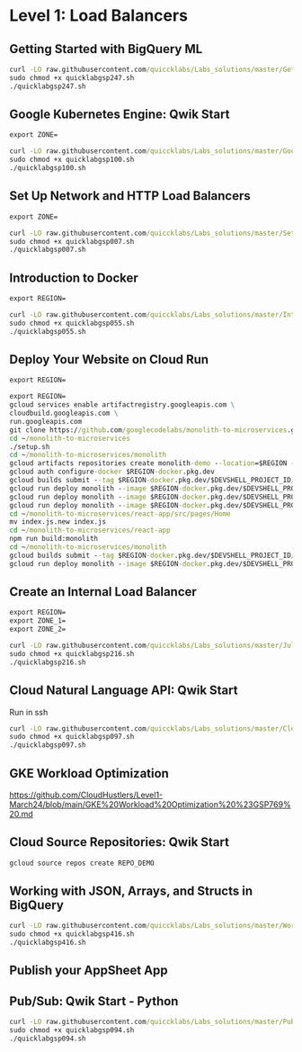 # Level 1: Load Balancers

## Getting Started with BigQuery ML
```cmd
curl -LO raw.githubusercontent.com/quiccklabs/Labs_solutions/master/Getting%20Started%20with%20BigQuery%20Machine%20Learning/quicklabgsp247.sh
sudo chmod +x quicklabgsp247.sh
./quicklabgsp247.sh
```

## Google Kubernetes Engine: Qwik Start

```cmd
export ZONE=
```

```cmd
curl -LO raw.githubusercontent.com/quiccklabs/Labs_solutions/master/Google%20Kubernetes%20Engine%20Qwik%20Start/quicklabgsp100.sh
sudo chmod +x quicklabgsp100.sh
./quicklabgsp100.sh
```

## Set Up Network and HTTP Load Balancers
```cmd
export ZONE=
```

```cmd
curl -LO raw.githubusercontent.com/quiccklabs/Labs_solutions/master/Set%20Up%20Network%20and%20HTTP%20Load%20Balancers/quicklabgsp007.sh
sudo chmod +x quicklabgsp007.sh
./quicklabgsp007.sh
```

## Introduction to Docker

```cmd
export REGION=
```

```cmd
curl -LO raw.githubusercontent.com/quiccklabs/Labs_solutions/master/Introduction%20to%20Docker/quicklabgsp055.sh
sudo chmod +x quicklabgsp055.sh
./quicklabgsp055.sh
```

## Deploy Your Website on Cloud Run

```cmd
export REGION=
```

```cmd
export REGION=
gcloud services enable artifactregistry.googleapis.com \
cloudbuild.googleapis.com \
run.googleapis.com
git clone https://github.com/googlecodelabs/monolith-to-microservices.git
cd ~/monolith-to-microservices
./setup.sh
cd ~/monolith-to-microservices/monolith
gcloud artifacts repositories create monolith-demo --location=$REGION --repository-format=docker
gcloud auth configure-docker $REGION-docker.pkg.dev
gcloud builds submit --tag $REGION-docker.pkg.dev/$DEVSHELL_PROJECT_ID/monolith-demo/monolith:1.0.0
gcloud run deploy monolith --image $REGION-docker.pkg.dev/$DEVSHELL_PROJECT_ID/monolith-demo/monolith:1.0.0 --allow-unauthenticated --region $REGION
gcloud run deploy monolith --image $REGION-docker.pkg.dev/$DEVSHELL_PROJECT_ID/monolith-demo/monolith:1.0.0 --allow-unauthenticated --region $REGION --concurrency 1
gcloud run deploy monolith --image $REGION-docker.pkg.dev/$DEVSHELL_PROJECT_ID/monolith-demo/monolith:1.0.0 --allow-unauthenticated --region $REGION --concurrency 80
cd ~/monolith-to-microservices/react-app/src/pages/Home
mv index.js.new index.js
cd ~/monolith-to-microservices/react-app
npm run build:monolith
cd ~/monolith-to-microservices/monolith
gcloud builds submit --tag $REGION-docker.pkg.dev/$DEVSHELL_PROJECT_ID/monolith-demo/monolith:2.0.0
gcloud run deploy monolith --image $REGION-docker.pkg.dev/$DEVSHELL_PROJECT_ID/monolith-demo/monolith:2.0.0 --allow-unauthenticated --region $REGION
```

## Create an Internal Load Balancer

```cmd
export REGION=
export ZONE_1=
export ZONE_2=
```

```cmd
curl -LO raw.githubusercontent.com/quiccklabs/Labs_solutions/master/July%20updated%20Create%20an%20Internal%20Load%20Balancer/quicklabgsp216.sh
sudo chmod +x quicklabgsp216.sh
./quicklabgsp216.sh
```


## Cloud Natural Language API: Qwik Start

Run in ssh 

```cmd
curl -LO raw.githubusercontent.com/quiccklabs/Labs_solutions/master/Cloud%20Natural%20Language%20API%20Qwik%20Start/quicklabgsp097.sh
sudo chmod +x quicklabgsp097.sh
./quicklabgsp097.sh
```

## GKE Workload Optimization

https://github.com/CloudHustlers/Level1-March24/blob/main/GKE%20Workload%20Optimization%20%23GSP769%20.md

## Cloud Source Repositories: Qwik Start

```cmd
gcloud source repos create REPO_DEMO
```

## Working with JSON, Arrays, and Structs in BigQuery

```cmd
curl -LO raw.githubusercontent.com/quiccklabs/Labs_solutions/master/Working%20with%20JSON%20Arrays%20and%20Structs%20in%20BigQuery/quicklabgsp416.sh
sudo chmod +x quicklabgsp416.sh
./quicklabgsp416.sh
```

## Publish your AppSheet App

## Pub/Sub: Qwik Start - Python

```cmd
curl -LO raw.githubusercontent.com/quiccklabs/Labs_solutions/master/PubSub%20Qwik%20Start%20Python/quicklabgsp094.sh
sudo chmod +x quicklabgsp094.sh
./quicklabgsp094.sh
```

